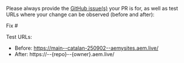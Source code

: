 Please always provide the [GitHub issue(s)](../issues) your PR is for, as well as test URLs where your change can be observed (before and after):

Fix #<gh-issue-id>

Test URLs:
- Before: https://main--catalan-250902--aemysites.aem.live/
- After: https://<branch>--{repo}--{owner}.aem.live/
